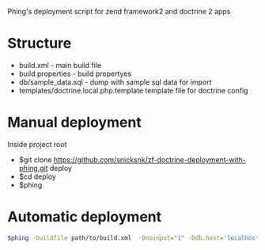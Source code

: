 

Phing's deployment script for zend framework2 and doctrine 2 apps 

Structure
=================
- build.xml - main build file
- build.properties - build propertyes 
- db/sample_data.sql - dump with sample sql data for import
- templates/doctrine.local.php.template template file for doctrine config


Manual deployment
=================

Inside project root 

- $git clone https://github.com/snicksnk/zf-doctrine-deployment-with-phing.git deploy 
- $cd deploy
- $phing 
 


Automatic deployment
====================

```sh
$phing -buildfile path/to/build.xml  -Dnoinput="1" -Ddb.host='localhost'  -Ddb.port='3306' -Ddb.user='user' -Ddb.password='password' -Ddb.name='database'
```
